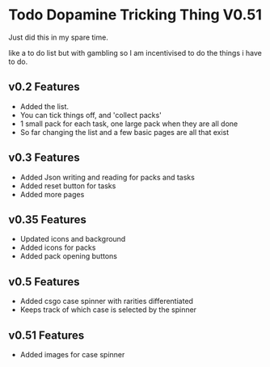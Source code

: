 # Todo Dopamine Tricking Thing V0.51

Just did this in my spare time.

like a to do list but with gambling so I am incentivised to do the things i have to do.

## v0.2 Features

- Added the list.
- You can tick things off, and 'collect packs'
- 1 small pack for each task, one large pack when they are all done
- So far changing the list and a few basic pages are all that exist

## v0.3 Features
- Added Json writing and reading for packs and tasks
- Added reset button for tasks
- Added more pages

## v0.35 Features
- Updated icons and background
- Added icons for packs
- Added pack opening buttons

## v0.5 Features
- Added csgo case spinner with rarities differentiated
- Keeps track of which case is selected by the spinner

## v0.51 Features
- Added images for case spinner
